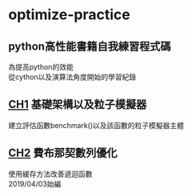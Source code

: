 # optimize-practice
## python高性能書籍自我練習程式碼
為提高python的效能 <br />
從cython以及演算法角度開始的學習紀錄 <br />
## [CH1](https://github.com/AustinChen123/optimize-practice/blob/master/CH1) 基礎架構以及粒子模擬器
建立評估函數benchmark()以及該函數的粒子模擬器主體
## [CH2](https://github.com/AustinChen123/optimize-practice/tree/master/CH2) 費布那契數列優化
使用緩存方法改善遞迴函數
<br />2019/04/03始編

